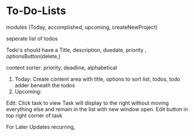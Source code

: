 # To-Do-Lists


modules (Today, accomplished, upcoming, createNewProject)

seperate list of todos

Todo's should have a Title, description, duedate, priority , optionsButton(delete,)




content sorter: priority, deadline, alphabetical

1. Today: Create content area with title, options to sort list, todos, todo adder beneath the todos
2. Upcoming: 

Edit:
Click task to view
Task will display to the right without moving everything else and remain in the list with new window open.
Edit button in top right corner of task


For Later Updates
recurring, 